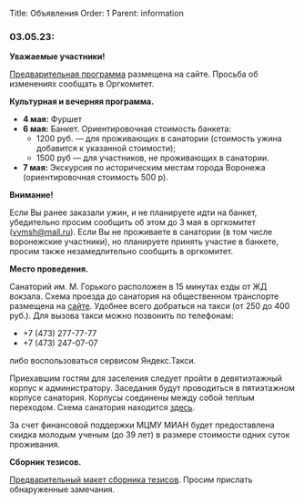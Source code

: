 Title: Объявления
Order: 1
Parent: information

### 03.05.23:

**Уважаемые участники!**

[Предварительная программа](files/vvmsh2023-program.pdf) размещена на сайте. Просьба об изменениях сообщать в Оргкомитет.

**Культурная и вечерняя программа.**

* **4 мая:** Фуршет
* **6 мая:** Банкет. Ориентировочная стоимость банкета:
    - 1200 руб. — для проживающих в санатории (стоимость ужина добавится к указанной стоимости);
    - 1500 руб — для участников, не проживающих в санатории.
* **7 мая:** Экскурсия по историческим местам города Воронежа (ориентировочная стоимость 500 р).

**Внимание!**

Если Вы ранее заказали ужин, и не планируете идти на банкет, убедительно просим сообщить об этом до 3 мая в оргкомитет ([vvmsh@mail.ru](mailto:vvmsh@mail.ru)). Если Вы не проживаете в санатории (в том числе воронежские участники), но планируете принять участие в банкете, просим также незамедлительно сообщить в оргкомитет.

**Место проведения.**

Санаторий им. М. Горького расположен в 15 минутах езды от ЖД вокзала. Схема проезда до санатория на общественном транспорте размещена на [сайте](https://gorkyvrn.ru/kontaktyi). Удобнее всего добраться на такси (от 250 до 400 руб.). Для вызова такси можно позвонить по телефонам:

* +7 (473) 277-77-77
* +7 (473) 247-07-07

либо воспользоваться сервисом Яндекс.Такси.

Приехавшим гостям для заселения следует пройти в девятиэтажный корпус к администратору. Заседания будут проводиться в пятиэтажном корпусе санатория. Корпусы соединены между собой теплым переходом. Схема санатория находится [здесь](https://gorkyvrn.ru/infrastruktura).

За счет финансовой поддержки МЦМУ МИАН будет предоставлена скидка молодым ученым (до 39 лет) в размере стоимости одних суток проживания.

**Сборник тезисов.**

[Предварительный макет сборника тезисов](files/vvmsh2023.pdf). Просим прислать обнаруженные замечания.